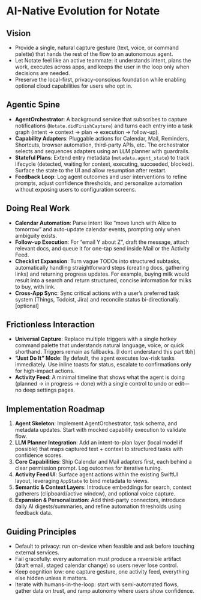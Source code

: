 # AI-Native Evolution for Notate

## Vision
- Provide a single, natural capture gesture (text, voice, or command palette) that hands the rest of the flow to an autonomous agent.
- Let Notate feel like an active teammate: it understands intent, plans the work, executes across apps, and keeps the user in the loop only when decisions are needed.
- Preserve the local-first, privacy-conscious foundation while enabling optional cloud capabilities for users who opt in.

## Agentic Spine
- **AgentOrchestrator**: A background service that subscribes to capture notifications (`Notate.didFinishCapture`) and turns each entry into a task graph (intent → context → plan → execution → follow-up).
- **Capability Adapters**: Pluggable actions for Calendar, Mail, Reminders, Shortcuts, browser automation, third-party APIs, etc. The orchestrator selects and sequences adapters using an LLM planner with guardrails.
- **Stateful Plans**: Extend entry metadata (`metadata.agent_state`) to track lifecycle (detected, waiting for context, executing, succeeded, blocked). Surface the state to the UI and allow resumption after restart.
- **Feedback Loop**: Log agent outcomes and user interventions to refine prompts, adjust confidence thresholds, and personalize automation without exposing users to configuration screens.

## Doing Real Work
- **Calendar Automation**: Parse intent like “move lunch with Alice to tomorrow” and auto-update calendar events, prompting only when ambiguity exists.
- **Follow-up Execution**: For “email Y about Z”, draft the message, attach relevant docs, and queue it for one-tap send inside Mail or the Activity Feed.
- **Checklist Expansion**: Turn vague TODOs into structured subtasks, automatically handling straightforward steps (creating docs, gathering links) and returning progress updates. For example, buying milk would result into a search and return structured, concise information for milks to buy, with link.
- **Cross-App Sync**: Sync critical actions with a user’s preferred task system (Things, Todoist, Jira) and reconcile status bi-directionally. [optional]

## Frictionless Interaction
- **Universal Capture**: Replace multiple triggers with a single hotkey command palette that understands natural language, voice, or quick shorthand. Triggers remain as fallbacks. [I dont understand this part tbh]
- **“Just Do It” Mode**: By default, the agent executes low-risk tasks immediately. Use inline toasts for status, escalate to confirmations only for high-impact actions.
- **Activity Feed**: A minimal timeline that shows what the agent is doing (planned → in progress → done) with a single control to undo or edit—no deep settings pages.

## Implementation Roadmap
1. **Agent Skeleton**: Implement AgentOrchestrator, task schema, and metadata updates. Start with mocked capability execution to validate flow.
2. **LLM Planner Integration**: Add an intent-to-plan layer (local model if possible) that maps captured text + context to structured tasks with confidence scores.
3. **Core Capabilities**: Ship Calendar and Mail adapters first, each behind a clear permission prompt. Log outcomes for iterative tuning.
4. **Activity Feed UI**: Surface agent actions within the existing SwiftUI layout, leveraging `AppState` to bind metadata to views.
5. **Semantic & Context Layers**: Introduce embeddings for search, context gatherers (clipboard/active window), and optional voice capture.
6. **Expansion & Personalization**: Add third-party connectors, introduce daily AI digests/summaries, and refine automation thresholds using feedback data.

## Guiding Principles
- Default to privacy: run on-device when feasible and ask before touching external services.
- Fail gracefully: every automation must produce a reversible artifact (draft email, staged calendar change) so users never lose control.
- Keep cognition low: one capture gesture, one activity feed, everything else hidden unless it matters.
- Iterate with humans-in-the-loop: start with semi-automated flows, gather data on trust, and ramp autonomy where users show confidence.
